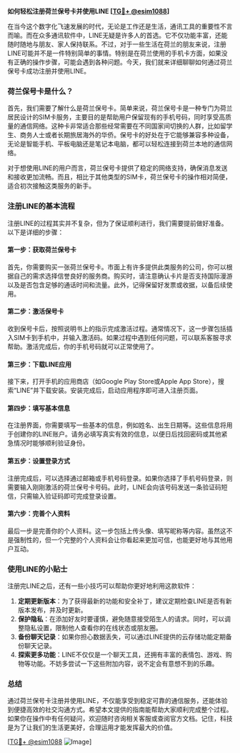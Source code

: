 **如何轻松注册荷兰保号卡并使用LINE [[TG💪+ @esim1088](https://t.me/s/esim1088)]**

在当今这个数字化飞速发展的时代，无论是工作还是生活，通讯工具的重要性不言而喻。而在众多通讯软件中，LINE无疑是许多人的首选。它不仅功能丰富，还能随时随地与朋友、家人保持联系。不过，对于一些生活在荷兰的朋友来说，注册LINE可能并不是一件特别简单的事情。特别是在荷兰使用的手机卡方面，如果没有正确的操作步骤，可能会遇到各种问题。今天，我们就来详细聊聊如何通过荷兰保号卡成功注册并使用LINE。

### 荷兰保号卡是什么？

首先，我们需要了解什么是荷兰保号卡。简单来说，荷兰保号卡是一种专门为荷兰居民设计的SIM卡服务，主要目的是帮助用户保留现有的手机号码，同时享受高质量的通信网络。这种卡非常适合那些经常需要在不同国家间切换的人群，比如留学生、商务人士或者长期旅居海外的华侨。保号卡的好处在于它能够兼容多种设备，无论是智能手机、平板电脑还是笔记本电脑，都可以轻松连接到荷兰本地的通信网络。

对于想使用LINE的用户而言，荷兰保号卡提供了稳定的网络支持，确保消息发送和接收更加流畅。而且，相比于其他类型的SIM卡，荷兰保号卡的操作相对简便，适合初次接触这类服务的新手。

### 注册LINE的基本流程

注册LINE的过程其实并不复杂，但为了保证顺利进行，我们需要提前做好准备。以下是详细的步骤：

#### 第一步：获取荷兰保号卡
首先，你需要购买一张荷兰保号卡。市面上有许多提供此类服务的公司，你可以根据自己的需求选择信誉良好的服务商。购买时，请注意确认卡片是否支持国际漫游以及是否包含足够的通话时间和流量。此外，记得保留好发票或收据，以备后续使用。

#### 第二步：激活保号卡
收到保号卡后，按照说明书上的指示完成激活过程。通常情况下，这一步骤包括插入SIM卡到手机中，并输入激活码。如果过程中遇到任何问题，可以联系客服寻求帮助。激活完成后，你的手机号码就可以正常使用了。

#### 第三步：下载LINE应用
接下来，打开手机的应用商店（如Google Play Store或Apple App Store），搜索“LINE”并下载安装。安装完成后，启动应用程序即可进入注册页面。

#### 第四步：填写基本信息
在注册界面，你需要填写一些基本的信息，例如姓名、出生日期等。这些信息将用于创建你的LINE账户。请务必填写真实有效的信息，以便日后找回密码或其他紧急情况时能够顺利验证身份。

#### 第五步：设置登录方式
注册完成后，可以选择通过邮箱或手机号码登录。如果你选择了手机号码登录，则需要输入刚刚激活的荷兰保号卡号码。此时，LINE会向该号码发送一条验证码短信，只需输入验证码即可完成登录设置。

#### 第六步：完善个人资料
最后一步是完善你的个人资料。这一步包括上传头像、填写昵称等内容。虽然这不是强制性的，但一个完整的个人资料会让你看起来更加可信，也能更好地与其他用户互动。

### 使用LINE的小贴士

注册完LINE之后，还有一些小技巧可以帮助你更好地利用这款软件：

1. **定期更新版本**：为了获得最新的功能和安全补丁，建议定期检查LINE是否有新版本发布，并及时更新。
2. **保护隐私**：在添加好友时要谨慎，避免随意接受陌生人的请求。同时，可以调整隐私设置，限制他人查看你的在线状态或朋友圈。
3. **备份聊天记录**：如果你担心数据丢失，可以通过LINE提供的云存储功能定期备份聊天记录。
4. **探索更多功能**：LINE不仅仅是一个聊天工具，还拥有丰富的表情包、游戏、购物等功能。不妨多尝试一下这些附加内容，说不定会有意想不到的乐趣。

### 总结

通过荷兰保号卡注册并使用LINE，不仅能享受到稳定可靠的通信服务，还能体验到便捷高效的社交沟通方式。希望本文提供的指南能帮助大家顺利完成整个过程。如果你在操作中有任何疑问，欢迎随时咨询相关客服或查阅官方文档。记住，科技是为了让我们的生活更美好，合理运用才能发挥最大的价值。

[[TG💪+ @esim1088](https://t.me/s/esim1088) ![Image](https://i.postimg.cc/4NQfJmqS/Snipaste-2025-05-13-00-14-12.png)]